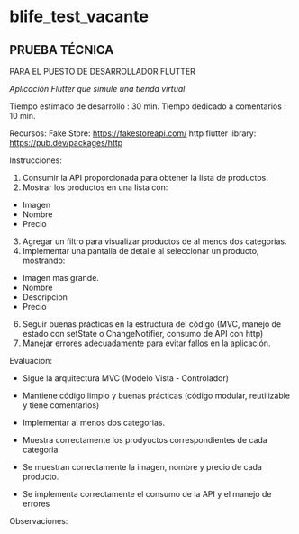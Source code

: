 # blife_test_vacante

## PRUEBA TÉCNICA
PARA EL PUESTO DE DESARROLLADOR FLUTTER

_Aplicación Flutter que simule una tienda virtual_

Tiempo estimado de desarrollo : 30 min.
Tiempo dedicado a comentarios : 10 min.

Recursos: 
Fake Store: https://fakestoreapi.com/
http flutter library: https://pub.dev/packages/http

Instrucciones:
1. Consumir la API proporcionada para obtener la lista de productos.
2. Mostrar los productos en una lista con:
  - Imagen
  - Nombre
  - Precio
3. Agregar un filtro para visualizar productos de al menos dos categorias.
4. Implementar una pantalla de detalle al seleccionar un producto, mostrando:
  - Imagen mas grande.
  - Nombre
  - Descripcion
  - Precio

6. Seguir buenas prácticas en la estructura del código (MVC, manejo de estado con setState o ChangeNotifier, consumo de API con http)
7. Manejar errores adecuadamente para evitar fallos en la aplicación.


Evaluacion:
  - Sigue la arquitectura MVC (Modelo Vista - Controlador)

  - Mantiene código limpio y buenas prácticas (código modular, reutilizable y tiene comentarios)

  - Implementar al menos dos categorias.

  - Muestra correctamente los prodyuctos correspondientes de cada categoria.

  - Se muestran correctamente la imagen, nombre y precio de cada producto.

  - Se implementa correctamente el consumo de la API y el manejo de errores

Observaciones: